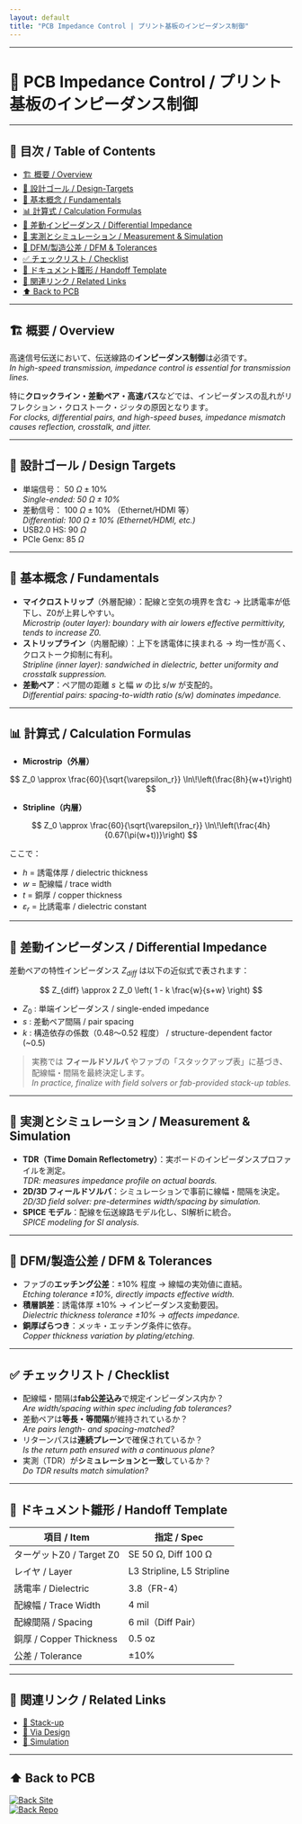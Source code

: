 ```yaml
---
layout: default
title: "PCB Impedance Control | プリント基板のインピーダンス制御"
---
```


---

# 📏 PCB Impedance Control / プリント基板のインピーダンス制御

---

## 📑 目次 / Table of Contents
- [🏗 概要 / Overview](#-概要--overview)
- [🎯 設計ゴール / Design-Targets](#-設計ゴール--design-targets)
- [🔑 基本概念 / Fundamentals](#-基本概念--fundamentals)
- [📊 計算式 / Calculation Formulas](#-計算式--calculation-formulas)
- [🧮 差動インピーダンス / Differential Impedance](#-差動インピーダンス--differential-impedance)
- [🧪 実測とシミュレーション / Measurement & Simulation](#-実測とシミュレーション--measurement--simulation)
- [🧩 DFM/製造公差 / DFM & Tolerances](#-dfm製造公差--dfm--tolerances)
- [✅ チェックリスト / Checklist](#-チェックリスト--checklist)
- [🧭 ドキュメント雛形 / Handoff Template](#-ドキュメント雛形--handoff-template)
- [🔗 関連リンク / Related Links](#-関連リンク--related-links)
- [⬆️ Back to PCB](#️-back-to-pcb)

---

## 🏗 概要 / Overview
高速信号伝送において、伝送線路の**インピーダンス制御**は必須です。  
*In high-speed transmission, impedance control is essential for transmission lines.*

特に**クロックライン・差動ペア・高速バス**などでは、インピーダンスの乱れがリフレクション・クロストーク・ジッタの原因となります。  
*For clocks, differential pairs, and high-speed buses, impedance mismatch causes reflection, crosstalk, and jitter.*

---

## 🎯 設計ゴール / Design Targets
- 単端信号： $50\ \Omega \pm 10\%$  
  *Single-ended:  $50\ \Omega \pm 10\%$*  
- 差動信号： $100\ \Omega \pm 10\%$ （Ethernet/HDMI 等）  
  *Differential:  $100\ \Omega \pm 10\%$  (Ethernet/HDMI, etc.)*  
- USB2.0 HS:  $90\ \Omega$  
- PCIe Genx:  $85\ \Omega$  

---

## 🔑 基本概念 / Fundamentals
- **マイクロストリップ**（外層配線）：配線と空気の境界を含む → 比誘電率が低下し、Z0が上昇しやすい。  
  *Microstrip (outer layer): boundary with air lowers effective permittivity, tends to increase Z0.*
- **ストリップライン**（内層配線）：上下を誘電体に挟まれる → 均一性が高く、クロストーク抑制に有利。  
  *Stripline (inner layer): sandwiched in dielectric, better uniformity and crosstalk suppression.*
- **差動ペア**：ペア間の距離 $s$ と幅 $w$ の比 $s/w$ が支配的。  
  *Differential pairs: spacing-to-width ratio ($s/w$) dominates impedance.*

---

## 📊 計算式 / Calculation Formulas

- **Microstrip（外層）**

$$
Z_0 \approx \frac{60}{\sqrt{\varepsilon_r}} \ln\!\left(\frac{8h}{w+t}\right)
$$

- **Stripline（内層）**
 
$$
Z_0 \approx \frac{60}{\sqrt{\varepsilon_r}} \ln\!\left(\frac{4h}{0.67(\pi(w+t))}\right)
$$

ここで：  
- $h$ = 誘電体厚 / dielectric thickness  
- $w$ = 配線幅 / trace width  
- $t$ = 銅厚 / copper thickness  
- $\varepsilon_r$ = 比誘電率 / dielectric constant  

---

## 🧮 差動インピーダンス / Differential Impedance
差動ペアの特性インピーダンス $Z_{diff}$ は以下の近似式で表されます：  

$$
Z_{diff} \approx 2 Z_0 \left( 1 - k \frac{w}{s+w} \right)
$$

- $Z_0$ : 単端インピーダンス / single-ended impedance  
- $s$ : 差動ペア間隔 / pair spacing  
- $k$ : 構造依存の係数（0.48〜0.52 程度） / structure-dependent factor (~0.5)  

> 実務では **フィールドソルバ** やファブの「スタックアップ表」に基づき、配線幅・間隔を最終決定します。  
> *In practice, finalize with field solvers or fab-provided stack-up tables.*

---

## 🧪 実測とシミュレーション / Measurement & Simulation
- **TDR（Time Domain Reflectometry）**：実ボードのインピーダンスプロファイルを測定。  
  *TDR: measures impedance profile on actual boards.*  
- **2D/3D フィールドソルバ**：シミュレーションで事前に線幅・間隔を決定。  
  *2D/3D field solver: pre-determines width/spacing by simulation.*  
- **SPICE モデル**：配線を伝送線路モデル化し、SI解析に統合。  
  *SPICE modeling for SI analysis.*

---

## 🧩 DFM/製造公差 / DFM & Tolerances
- ファブの**エッチング公差**：±10% 程度 → 線幅の実効値に直結。  
  *Etching tolerance ±10%, directly impacts effective width.*  
- **積層誤差**：誘電体厚 ±10% → インピーダンス変動要因。  
  *Dielectric thickness tolerance ±10% → affects impedance.*  
- **銅厚ばらつき**：メッキ・エッチング条件に依存。  
  *Copper thickness variation by plating/etching.*

---

## ✅ チェックリスト / Checklist
- 配線幅・間隔は**fab公差込み**で規定インピーダンス内か？  
  *Are width/spacing within spec including fab tolerances?*  
- 差動ペアは**等長・等間隔**が維持されているか？  
  *Are pairs length- and spacing-matched?*  
- リターンパスは**連続プレーン**で確保されているか？  
  *Is the return path ensured with a continuous plane?*  
- 実測（TDR）が**シミュレーションと一致**しているか？  
  *Do TDR results match simulation?*  

---

## 🧭 ドキュメント雛形 / Handoff Template
| 項目 / Item | 指定 / Spec |
|---|---|
| ターゲットZ0 / Target Z0 | SE 50 Ω, Diff 100 Ω |
| レイヤ / Layer | L3 Stripline, L5 Stripline |
| 誘電率 / Dielectric | 3.8（FR-4） |
| 配線幅 / Trace Width | 4 mil |
| 配線間隔 / Spacing | 6 mil（Diff Pair） |
| 銅厚 / Copper Thickness | 0.5 oz |
| 公差 / Tolerance | ±10% |

---

## 🔗 関連リンク / Related Links
- [📖 Stack-up](./stackup.md)  
- [📖 Via Design](./via-design.md)  
- [📖 Simulation](./simulation.md)  

---

## ⬆️ Back to PCB
[![Back Site](https://img.shields.io/badge/⬆️%20Back-Site-brightgreen?logo=githubpages)](https://samizo-aitl.github.io/Edusemi-Plus/Assembly-Integration/PCB/)  
[![Back Repo](https://img.shields.io/badge/⬆️%20Back-Repo-blue?logo=github)](https://github.com/Samizo-AITL/Edusemi-Plus/tree/main/Assembly-Integration/PCB)

